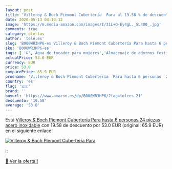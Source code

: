 ```yaml
---
layout: post
title: 'Villeroy & Boch Piemont Cubertería  Para al 19.58 % de descuento'
date: 2020-05-13 04:10:12
image: 'https://m.media-amazon.com/images/I/31L+O-Ey4gL._SL400_.jpg'
comments: true
category: ofertas
author: 'tole.es'
slug: 'B000WR3HP6-es Villeroy & Boch Piemont Cubertería Para hasta 6 personas...'
sku: 'B000WR3HP6-es'
tags: [ '&','Agua de tocador para mujeres','Almacenaje de adornos festivos','Almacenamiento y organización','Belleza','Fragancias para mujeres','Hogar y cocina','Iluminación','Iluminación de interior','Iluminación decorativa y para usos específicos de interior','Juguetes','Juguetes electrónicos','Juguetes y juegos','Perfumes y fragancias','Velas eléctricas y LED','Videojuegos para niños','boch','villeroy', ]
actualPrice: 53.0 EUR
currency: EUR
price: 53.0
comparePrice: 65.9 EUR
prodname: 'Villeroy & Boch Piemont Cubertería  Para hasta 6 personas  24 piezas  acero inoxidable'
country: 'es'
flag: '🇪🇸'
brand: ''
buyurl: 'https://www.amazon.es/dp/B000WR3HP6/?tag=tolees-21'
descuento: '19.58'
average: '53.0'
---
```


Está [Villeroy & Boch Piemont Cubertería  Para hasta 6 personas  24 piezas  acero inoxidable](https://www.amazon.es/dp/B000WR3HP6/?tag=tolees-21) con 19.58 de descuento por 53.0 EUR (original: 65.9 EUR) en el siguiente enlace!

[![Villeroy & Boch Piemont Cubertería  Para](https://m.media-amazon.com/images/I/31L+O-Ey4gL._SL400_.jpg)](https://www.amazon.es/dp/B000WR3HP6/?tag=tolees-21)

ℹ️:


[🛒 Ver la oferta!!](https://www.amazon.es/dp/B000WR3HP6/?tag=tolees-21)
